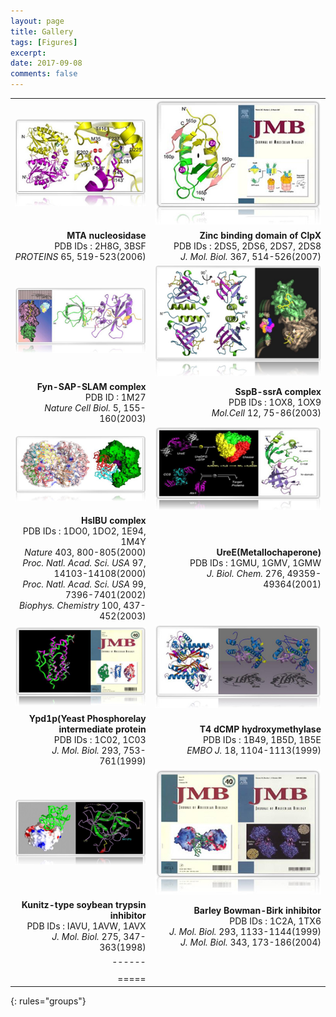 ```yaml
---
layout: page
title: Gallery
tags: [Figures]
excerpt: 
date: 2017-09-08
comments: false
---    
```


|  |  |
|--------:|-------:|
| [![ex_screenshot](/assets/gallery/MTA.jpg)](/assets/gallery/MTA.pdf) | [![ex_screenshot](/assets/gallery/zbd.jpg)](http://www.nature.com/nsmb/journal/v17/n4/abs/nsmb.1787.html) |
| <strong>MTA nucleosidase</strong> <br> PDB IDs : 2H8G, 3BSF <br> <em>PROTEINS</em> 65, 519-523(2006) | <strong>Zinc binding domain of ClpX</strong> <br> PDB IDs : 2DS5, 2DS6, 2DS7, 2DS8 <br> <em>J. Mol. Biol.</em> 367, 514-526(2007) |
| [![ex_screenshot](/assets/gallery/fss.jpg)](http://www.nature.com/ncb/journal/v5/n2/abs/ncb920.html) | [![ex_screenshot](/assets/gallery/sspb.jpg)](/assets/gallery/g-sspb-hks.pdf) |
| <strong>Fyn-SAP-SLAM complex</strong> <br> PDB ID : 1M27 <br> <em>Nature Cell Biol.</em> 5, 155-160(2003) | <strong>SspB-ssrA complex</strong> <br> PDB IDs : 1OX8, 1OX9 <br> <em>Mol.Cell</em> 12, 75-86(2003) |
| [![ex_screenshot](/assets/gallery/hsi.jpg)](http://www.nature.com/nature/journal/v403/n6771/abs/403800a0.html) | [![ex_screenshot](/assets/gallery/ure.jpg)](http://www.jbc.org/content/276/52/49359.full) |
| <strong>HslBU complex</strong> <br> PDB IDs : 1DO0, 1DO2, 1E94, 1M4Y <br> <em>Nature</em> 403, 800-805(2000) <br> <em>Proc. Natl. Acad. Sci. USA</em> 97, 14103-14108(2000) <br> <em>Proc. Natl. Acad. Sci. USA</em> 99, 7396-7401(2002) <br> <em>Biophys. Chemistry</em> 100, 437-452(2003) | <strong>UreE(Metallochaperone)</strong> <br> PDB IDs : 1GMU, 1GMV, 1GMW <br> <em>J. Biol. Chem.</em> 276, 49359-49364(2001) |
| [![ex_screenshot](/assets/gallery/ypd.jpg)](http://www.sciencedirect.com/science/journal/00222836/293/4?sdc=1) | [![ex_screenshot](/assets/gallery/tch.jpg)](http://onlinelibrary.wiley.com/doi/10.1093/emboj/18.5.1104/abstract) |
| <strong>Ypd1p(Yeast Phosphorelay intermediate protein</strong> <br> PDB IDs : 1C02, 1C03 <br> <em>J. Mol. Biol.</em> 293, 753-761(1999) | <strong>T4 dCMP hydroxymethylase</strong> <br> PDB IDs : 1B49, 1B5D, 1B5E <br> <em>EMBO J.</em> 18, 1104-1113(1999) |
| [![ex_screenshot](/assets/gallery/ksti.jpg)](http://www.sciencedirect.com/science/journal/00222836/275/2?sdc=1) | [![ex_screenshot](/assets/gallery/bb.jpg)](http://www.sciencedirect.com/science/journal/00222836/343/1?sdc=1) |
| <strong>Kunitz-type soybean trypsin inhibitor</strong> <br> PDB IDs : IAVU, 1AVW, 1AVX <br> <em>J. Mol. Biol.</em> 275, 347-363(1998) | <strong>Barley Bowman-Birk inhibitor</strong> <br> PDB IDs : 1C2A, 1TX6 <br> <em>J. Mol. Biol.</em> 293, 1133-1144(1999) <br> <em>J. Mol. Biol.</em> 343, 173-186(2004) |
|------
|  |  |
|=====
{: rules="groups"}


